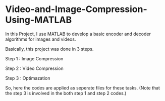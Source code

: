 # Video-and-Image-Compression-Using-MATLAB
In this Project, I use MATLAB to develop a basic encoder and decoder algorithms for images and videos.

Basically, this project was done in 3 steps.

Step 1 : Image Compression

Step 2 : Video Compression

Step 3 : Optimazation

So, here the codes are applied as seperate files for these tasks.
(Note that the step 3 is involved in the both step 1 and step 2 codes.)
